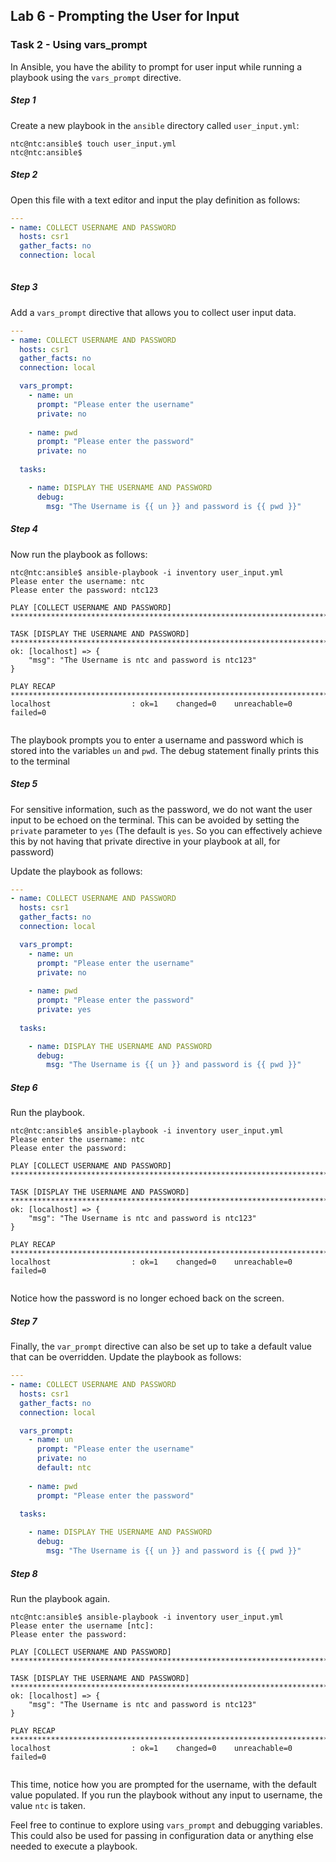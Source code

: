 ## Lab 6 - Prompting the User for Input


### Task 2 - Using vars_prompt

In Ansible, you have the ability to prompt for user input while running a playbook using the `vars_prompt` directive.

##### Step 1

Create a new playbook in the `ansible` directory called `user_input.yml`:

```
ntc@ntc:ansible$ touch user_input.yml
ntc@ntc:ansible$ 

```

##### Step 2

Open this file with a text editor and input the play definition as follows:

``` yaml
---
- name: COLLECT USERNAME AND PASSWORD
  hosts: csr1
  gather_facts: no
  connection: local
  
```


##### Step 3

Add a `vars_prompt` directive that allows you to collect user input data.

``` yaml
---
- name: COLLECT USERNAME AND PASSWORD
  hosts: csr1
  gather_facts: no
  connection: local

  vars_prompt:
    - name: un
      prompt: "Please enter the username"
      private: no
      
    - name: pwd
      prompt: "Please enter the password"
      private: no
      
  tasks:

    - name: DISPLAY THE USERNAME AND PASSWORD
      debug:
        msg: "The Username is {{ un }} and password is {{ pwd }}"

```

##### Step 4

Now run the playbook as follows:

```
ntc@ntc:ansible$ ansible-playbook -i inventory user_input.yml
Please enter the username: ntc
Please enter the password: ntc123

PLAY [COLLECT USERNAME AND PASSWORD] ************************************************************************************

TASK [DISPLAY THE USERNAME AND PASSWORD] ********************************************************************************
ok: [localhost] => {
    "msg": "The Username is ntc and password is ntc123"
}

PLAY RECAP **************************************************************************************************************
localhost                  : ok=1    changed=0    unreachable=0    failed=0   


```

The playbook prompts you to enter a username and password which is stored into the variables `un` and `pwd`. The debug statement finally prints this to the terminal

##### Step 5

For sensitive information, such as the password, we do not want the user input to be echoed on the terminal. This can be avoided by setting the `private` parameter to `yes` (The default is `yes`. So you can effectively achieve this by not having that private directive in your playbook at all, for password)


Update the playbook as follows:

``` yaml
---
- name: COLLECT USERNAME AND PASSWORD
  hosts: csr1
  gather_facts: no
  connection: local

  vars_prompt:
    - name: un
      prompt: "Please enter the username"
      private: no
      
    - name: pwd
      prompt: "Please enter the password"
      private: yes
      
  tasks:

    - name: DISPLAY THE USERNAME AND PASSWORD
      debug:
        msg: "The Username is {{ un }} and password is {{ pwd }}"

```


##### Step 6

Run the playbook.

```
ntc@ntc:ansible$ ansible-playbook -i inventory user_input.yml
Please enter the username: ntc
Please enter the password: 

PLAY [COLLECT USERNAME AND PASSWORD] ************************************************************************************

TASK [DISPLAY THE USERNAME AND PASSWORD] ********************************************************************************
ok: [localhost] => {
    "msg": "The Username is ntc and password is ntc123"
}

PLAY RECAP **************************************************************************************************************
localhost                  : ok=1    changed=0    unreachable=0    failed=0   


```

Notice how the password is no longer echoed back on the screen.


##### Step 7

Finally, the `var_prompt` directive can also be set up to take a default value that can be overridden. Update the playbook as follows:


``` yaml
---
- name: COLLECT USERNAME AND PASSWORD
  hosts: csr1
  gather_facts: no
  connection: local

  vars_prompt:
    - name: un
      prompt: "Please enter the username"
      private: no
      default: ntc
      
    - name: pwd
      prompt: "Please enter the password"
      
  tasks:

    - name: DISPLAY THE USERNAME AND PASSWORD
      debug:
        msg: "The Username is {{ un }} and password is {{ pwd }}"

```


##### Step 8


Run the playbook again.

```
ntc@ntc:ansible$ ansible-playbook -i inventory user_input.yml
Please enter the username [ntc]: 
Please enter the password: 

PLAY [COLLECT USERNAME AND PASSWORD] ************************************************************************************

TASK [DISPLAY THE USERNAME AND PASSWORD] ********************************************************************************
ok: [localhost] => {
    "msg": "The Username is ntc and password is ntc123"
}

PLAY RECAP **************************************************************************************************************
localhost                  : ok=1    changed=0    unreachable=0    failed=0   


```

This time, notice how you are prompted for the username, with the default value populated. If you run the playbook without any input to username, the value `ntc` is taken.

Feel free to continue to explore using `vars_prompt` and debugging variables.  This could also be used for passing in configuration data or anything else needed to execute a playbook.


